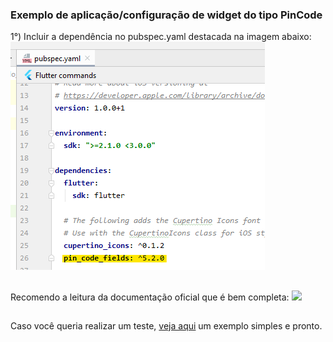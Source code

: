 ### Exemplo de aplicação/configuração de widget do tipo PinCode

1°) Incluir a dependência no pubspec.yaml destacada na imagem abaixo:
![](https://github.com/SabrinaKaren/flutter-helper/blob/master/pin-code-widget/assets/01_dependency.png)
##

Recomendo a leitura da documentação oficial que é bem completa: ![](https://pub.dev/packages/pin_code_fields)
##

Caso você queria realizar um teste, [veja aqui](/pin-code-widget/main.dart) um exemplo simples e pronto.
